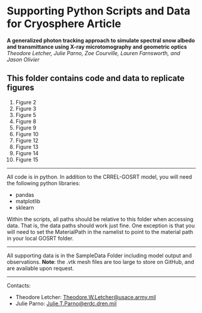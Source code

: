 # Supporting Python Scripts and Data for Cryosphere Article

**A generalized photon tracking approach to simulate spectral snow
albedo and transmittance using X-ray microtomography and
geometric optics**
*Theodore Letcher, Julie Parno, Zoe Courville, Lauren Farnsworth, and Jason Olivier*

## This folder contains code and data to replicate figures
1. Figure 2
2. Figure 3
3. Figure 5
4. Figure 8
5. Figure 9
6. Figure 10
7. Figure 12
8. Figure 13
9. Figure 14
10. Figure 15

---

All code is in python.
In addition to the CRREL-GOSRT model, you will need the following python libraries:
- pandas
- matplotlib
- sklearn

Within the scripts, all paths should be relative to this folder when accessing data.
That is, the data paths should work just fine.  One exception is that you will need to set the MaterialPath in the namelist to
point to the material path in your local GOSRT folder.

---

All supporting data is in the SampleData Folder including model output and observations.
**Note**: the .vtk mesh files are too large to store on GitHub, and are available upon request.

---

Contacts:
- Theodore Letcher: Theodore.W.Letcher@usace.army.mil
- Julie Parno: Julie.T.Parno@erdc.dren.mil   
